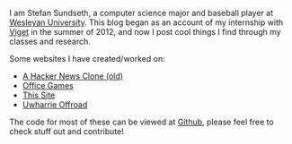 I am Stefan Sundseth, a computer science major and baseball player at <a href="http://wesleyan.edu">Wesleyan University</a>.
This blog began as an account of my internship with <a href="http://viget.com">Viget</a> in the summer of 2012, and now I
post cool things I find through my classes and research.

Some websites I have created/worked on:
<ul>
  <li> <a href="http://ssundseth-haxxor-news.herokuapp.com">A Hacker News Clone (old)</a></li>
  <li> <a href="http://officegam.es">Office Games</a></li>
  <li> <a href="http://stefansundseth.com">This Site</a></li>
  <li> <a href="http://uwharrie-offroad.herokuapp.com">Uwharrie Offroad</a></li>
</ul>

The code for most of these can be viewed at <a href="http://github.com/SSundseth">Github</a>, please feel free to check
stuff out and contribute!
